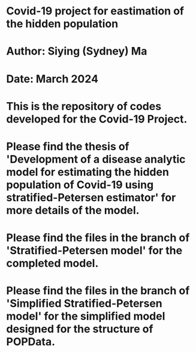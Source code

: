 # Covid-19 project for eastimation of the hidden population
# Author: Siying (Sydney) Ma
# Date: March 2024

# This is the repository of codes developed for the Covid-19 Project.
# Please find the thesis of 'Development of a disease analytic model for estimating the hidden population of Covid-19 using stratified-Petersen estimator' for more details of the model.

# Please find the files in the branch of 'Stratified-Petersen model' for the completed model.
# Please find the files in the branch of 'Simplified Stratified-Petersen model' for the simplified model designed for the structure of POPData.

